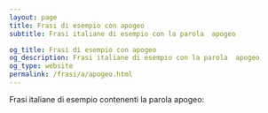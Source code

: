 ```yaml
---
layout: page
title: Frasi di esempio con apogeo 
subtitle: Frasi italiane di esempio con la parola  apogeo

og_title: Frasi di esempio con apogeo 
og_description: Frasi italiane di esempio con la parola  apogeo
og_type: website
permalink: /frasi/a/apogeo.html
---
```


Frasi italiane di esempio contenenti la parola apogeo:


